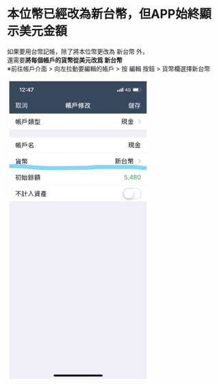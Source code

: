 # 本位幣已經改為新台幣，但APP始終顯示美元金額

如果要用台幣記帳，除了將本位幣更改為 新台幣 外，\
還需要**將每個帳戶的貨幣從美元改爲 新台幣**  \
※前往帳戶介面 > 向左拉動要編輯的帳戶 > 按 編輯 按鈕 > 貨幣欄選擇新台幣&#x20;

![list](.gitbook/assets/tw-change-currency.png)
